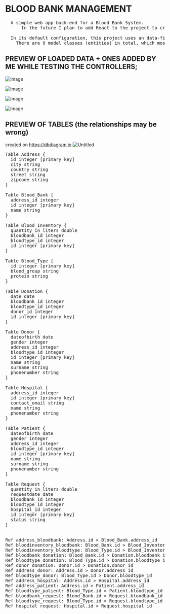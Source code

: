 # BLOOD BANK MANAGEMENT
<pre>
  A simple web app back-end for a Blood Bank System.
      In the future I plan to add React to the project to create a front-end and visualize the web app :]

  In its default configuration, this project uses an data-file database (H2) which gets populated at startup with data. The h2 console is exposed at http://localhost:8080/h2-console.
    There are 9 model classes (entities) in total, which most of them have some sort of controller.
</pre>
## PREVIEW OF LOADED DATA + ONES ADDED BY ME WHILE TESTING THE CONTROLLERS;
![image](https://github.com/user-attachments/assets/cea78778-4e65-4871-bbee-a911f8b69420)

![image](https://github.com/user-attachments/assets/0c658c7b-47ef-41e5-90ba-eac80d2d2e6d)

![image](https://github.com/user-attachments/assets/92d99e44-0a76-4e2a-b531-76250b280ca6)

![image](https://github.com/user-attachments/assets/f69e44a6-27dd-47b2-88c4-538b8ddd6a8d)










## PREVIEW OF TABLES (the relationships may be wrong)
created on https://dbdiagram.io
![Untitled](https://github.com/user-attachments/assets/fba3e7bb-d2da-475c-a53a-d8c533fd89bc)
<pre>
Table Address {
  id integer [primary key]
  city string
  country string
  street string
  zipcode string
}

Table Blood_Bank {
  address_id integer
  id integer [primary key]
  name string
}

Table Blood_Inventory {
  quantity_in_liters double
  bloodbank_id integer
  bloodtype_id integer
  id integer [primary key]
}

Table Blood_Type {
  id integer [primary key]
  blood_group string
  protein string
}

Table Donation {
  date date
  bloodbank_id integer
  bloodtype_id integer
  donor_id integer
  id integer [primary key]
}

Table Donor {
  dateofbirth date
  gender integer
  address_id integer
  bloodtype_id integer
  id integer [primary key]
  name string 
  surname string
  phonenumber string
}

Table Hospital {
  address_id integer
  id integer [primary key]
  contact_email string
  name string
  phonenumber string
}

Table Patient {
  dateofbirth date
  gender integer
  address_id integer
  bloodtype_id integer
  id integer [primary key]
  name string
  surname string
  phonenumber string
}

Table Request {
  quantity_in_liters double
  requestdate date
  bloodbank_id integer
  bloodtype_id integer
  hospital_id integer
  id integer [primary key]
  status string
}


Ref address_bloodbank: Address.id > Blood_Bank.address_id
Ref bloodinventory_bloodbank: Blood_Bank.id > Blood_Inventory.bloodbank_id
Ref bloodinventory_bloodtype: Blood_Type.id > Blood_Inventory.bloodtype_id
Ref bloodbank_donation: Blood_Bank.id > Donation.bloodbank_id
Ref bloodtype_donation: Blood_Type.id > Donation.bloodtype_id
Ref donor_donation: Donor.id > Donation.donor_id
Ref address_donor: Address.id > Donor.address_id
Ref bloodtype_donor: Blood_Type.id > Donor.bloodtype_id
Ref address_hospital: Address.id > Hospital.address_id
Ref address_patient: Address.id > Patient.address_id
Ref bloodtype_patient: Blood_Type.id > Patient.bloodtype_id
Ref bloodbank_request: Blood_Bank.id > Request.bloodbank_id
Ref bloodtype_request: Blood_Type.id > Request.bloodtype_id
Ref hospital_request: Hospital.id > Request.hospital_id
</pre>
